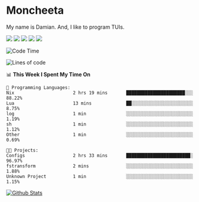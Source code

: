 # Moncheeta

My name is Damian. And, I like to program TUIs.

![](https://img.shields.io/badge/Editor-Neovim-informational?style=flat&logo=neovim&logoColor=white&color=success)
![](https://img.shields.io/badge/Code-Rust-informational?style=flat&logo=rust&logoColor=white&color=orange)
![](https://img.shields.io/badge/Code-C++-informational?style=flat&logo=cplusplus&logoColor=white&color=blue)
![](https://img.shields.io/badge/Code-Python-informational?style=flat&logo=python&logoColor=white&color=yellow)
![](https://img.shields.io/badge/Code-Lua-informational?style=flat&logo=lua&logoColor=white&color=blue)

<!--START_SECTION:waka-->
![Code Time](http://img.shields.io/badge/Code%20Time-84%20hrs%2020%20mins-blue)

![Lines of code](https://img.shields.io/badge/From%20Hello%20World%20I%27ve%20Written-62%20Thousand%20lines%20of%20code-blue)

📊 **This Week I Spent My Time On** 

```text
💬 Programming Languages: 
Nix                      2 hrs 19 mins       ██████████████████████░░░   88.22% 
Lua                      13 mins             ██░░░░░░░░░░░░░░░░░░░░░░░   8.75% 
log                      1 min               ░░░░░░░░░░░░░░░░░░░░░░░░░   1.19% 
sh                       1 min               ░░░░░░░░░░░░░░░░░░░░░░░░░   1.12% 
Other                    1 min               ░░░░░░░░░░░░░░░░░░░░░░░░░   0.69%

🐱‍💻 Projects: 
Configs                  2 hrs 33 mins       ████████████████████████░   96.97% 
fstransform              2 mins              ░░░░░░░░░░░░░░░░░░░░░░░░░   1.88% 
Unknown Project          1 min               ░░░░░░░░░░░░░░░░░░░░░░░░░   1.15%

```


<!--END_SECTION:waka-->

[![Github Stats](https://github-readme-stats.vercel.app/api?username=Moncheeta&show_icons=true&hide=stars&include_all_commits=true&theme=dracula)](https://github.com/anuraghazra/github-readme-stats)
